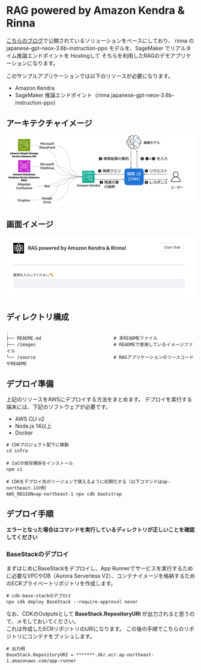 # RAG powered by Amazon Kendra & Rinna

[こちらのブログ](https://github.com/kenicazu/apprunner-sample-app/issues/3)で公開されているソリューションをベースにしており、
rinna の japanese-gpt-neox-3.6b-instruction-ppo モデルを、SageMaker でリアルタイム推論エンドポイントを Hostingして
そちらを利用したRAGのデモアプリケーションになります。

このサンプルアプリケーションでは以下のリソースが必要になります。
- Amazon Kendra
- SageMaker 推論エンドポイント（rinna japanese-gpt-neox-3.6b-instruction-ppo）

## アーキテクチャイメージ

![全体のアーキテクチャ図](./images/architecture.png)

## 画面イメージ

![イメージ図1](./images/image1.png)

## ディレクトリ構成

```shell
.
├── README.md                           # 本READMEファイル
├── /images                             # READMEで使用しているイメージファイル
└── /source                             # RAGアプリケーションのソースコードやREADME

```

## デプロイ準備

上記のリソースをAWSにデプロイする方法をまとめます。
デプロイを実行する端末には、下記のソフトウェアが必要です。

- AWS CLI v2
- Node.js 14以上
- Docker

```shell
# CDKプロジェクト配下に移動
cd infra

# IaCの依存関係をインストール
npm ci

# CDKをデプロイ先のリージョンで使えるように初期化する（以下コマンドはap-northeast-1の例）
AWS_REGION=ap-northeast-1 npx cdk bootstrap
```
## デプロイ手順

**エラーとなった場合はコマンドを実行しているディレクトリが正しいことを確認してください**
### BaseStackのデプロイ

まずはじめにBaseStackをデプロイし、App Runnerでサービスを実行するために必要なVPCやDB（Aurora Serverless V2）、コンテナイメージを格納するためのECRプライベートリポジトリを作成します。

```shell
# cdk-base-stackのデプロイ
npx cdk deploy BaseStack --require-approval never
```
なお、CDKのOutputsとして **BaseStack.RepositoryURI** が出力されると思うので、メモしておいてください。  
これは作成したECRリポジトリのURIになります。 この後の手順でこちらのリポジトリにコンテナをプッシュします。 

```shell
# 出力例
BaseStack.RepositoryURI = *******.dkr.ecr.ap-northeast-1.amazonaws.com/app-runner
```
